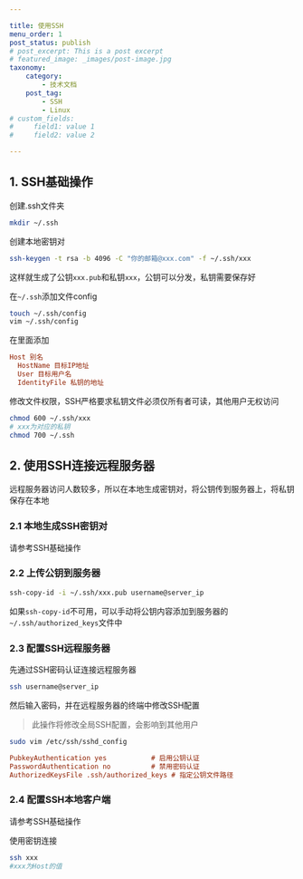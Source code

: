 ```yaml
---

title: 使用SSH
menu_order: 1
post_status: publish
# post_excerpt: This is a post excerpt
# featured_image: _images/post-image.jpg
taxonomy:
    category:
        - 技术文档
    post_tag:
        - SSH
        - Linux
# custom_fields:
#     field1: value 1
#     field2: value 2

---
```


## 1. SSH基础操作

创建.ssh文件夹

```bash
mkdir ~/.ssh
```

创建本地密钥对

```bash
ssh-keygen -t rsa -b 4096 -C "你的邮箱@xxx.com" -f ~/.ssh/xxx
```

这样就生成了公钥`xxx.pub`和私钥`xxx`，公钥可以分发，私钥需要保存好

在`~/.ssh`添加文件config

```bash
touch ~/.ssh/config
vim ~/.ssh/config
```

在里面添加

```ini
Host 别名
  HostName 目标IP地址
  User 目标用户名
  IdentityFile 私钥的地址
```

修改文件权限，SSH严格要求私钥文件必须仅所有者可读，其他用户无权访问

```bash
chmod 600 ~/.ssh/xxx 
# xxx为对应的私钥
chmod 700 ~/.ssh
```

## 2. 使用SSH连接远程服务器

远程服务器访问人数较多，所以在本地生成密钥对，将公钥传到服务器上，将私钥保存在本地

### 2.1 本地生成SSH密钥对

请参考SSH基础操作

### 2.2 上传公钥到服务器

```bash
ssh-copy-id -i ~/.ssh/xxx.pub username@server_ip
```

如果`ssh-copy-id`不可用，可以手动将公钥内容添加到服务器的`~/.ssh/authorized_keys`文件中

### 2.3 配置SSH远程服务器

先通过SSH密码认证连接远程服务器

```bash
ssh username@server_ip
```

然后输入密码，并在远程服务器的终端中修改SSH配置

> 此操作将修改全局SSH配置，会影响到其他用户

```bash
sudo vim /etc/ssh/sshd_config
```

```ini
PubkeyAuthentication yes           # 启用公钥认证
PasswordAuthentication no          # 禁用密码认证
AuthorizedKeysFile .ssh/authorized_keys # 指定公钥文件路径
```

### 2.4 配置SSH本地客户端

请参考SSH基础操作

使用密钥连接

```bash
ssh xxx
#xxx为Host的值
```
